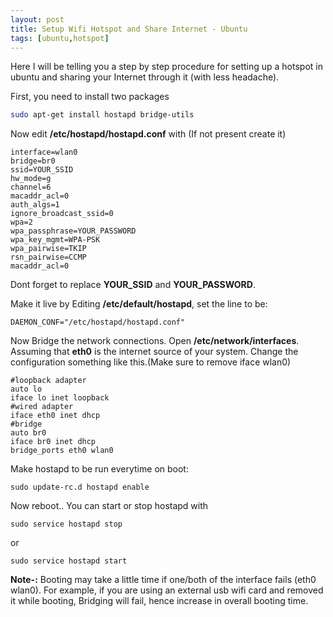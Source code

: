 ```yaml
---
layout: post
title: Setup Wifi Hotspot and Share Internet - Ubuntu
tags: [ubuntu,hotspot]
---
```

Here I will be telling you a step by step procedure for setting up a hotspot in ubuntu and sharing your Internet through it (with less headache).

First, you need to install two packages

```bash
sudo apt-get install hostapd bridge-utils
```
Now edit **/etc/hostapd/hostapd.conf** with (If not present create it)

```
interface=wlan0
bridge=br0
ssid=YOUR_SSID
hw_mode=g
channel=6
macaddr_acl=0
auth_algs=1
ignore_broadcast_ssid=0
wpa=2
wpa_passphrase=YOUR_PASSWORD
wpa_key_mgmt=WPA-PSK
wpa_pairwise=TKIP
rsn_pairwise=CCMP
macaddr_acl=0
```
Dont forget to replace **YOUR_SSID** and **YOUR_PASSWORD**.

Make it live by Editing **/etc/default/hostapd**, set the line to be:

```
DAEMON_CONF="/etc/hostapd/hostapd.conf"
```

Now Bridge the network connections. Open **/etc/network/interfaces**. Assuming that **eth0** is the internet source of your system. Change the configuration something like this.(Make sure to remove iface wlan0)

```
#loopback adapter
auto lo
iface lo inet loopback
#wired adapter
iface eth0 inet dhcp
#bridge
auto br0
iface br0 inet dhcp
bridge_ports eth0 wlan0
```
Make hostapd to be run everytime on boot:

```
sudo update-rc.d hostapd enable
```

Now reboot.. You can start or stop hostapd with

```
sudo service hostapd stop
```

or

```
sudo service hostapd start
```
**Note-:** Booting may take a little time if one/both of the interface fails (eth0 wlan0). For example, if you are using an external usb wifi card and removed it while booting, Bridging will fail, hence increase in overall booting time.
